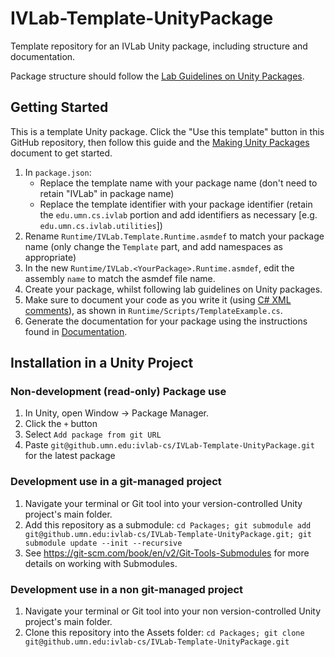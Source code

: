 # IVLab-Template-UnityPackage

Template repository for an IVLab Unity package, including structure and documentation.

Package structure should follow the [Lab Guidelines on Unity Packages](https://docs.google.com/document/d/1BWo-OIJx3uG72XyvIiO-t1jVDnXKFhoxj-o5VYO5Gq0/edit?usp=sharing).

## Getting Started

This is a template Unity package. Click the "Use this template" button in this GitHub repository, then follow this guide and the [Making Unity Packages](https://docs.google.com/document/d/1BWo-OIJx3uG72XyvIiO-t1jVDnXKFhoxj-o5VYO5Gq0/edit?usp=sharing) document to get started.

1. In `package.json`:
    - Replace the template name with your package name (don't need to retain "IVLab" in package name)
    - Replace the template identifier with your package identifier (retain the `edu.umn.cs.ivlab` portion and add identifiers as necessary [e.g. `edu.umn.cs.ivlab.utilities`])
2. Rename `Runtime/IVLab.Template.Runtime.asmdef` to match your package name (only change the `Template` part, and add namespaces as appropriate)
3. In the new `Runtime/IVLab.<YourPackage>.Runtime.asmdef`, edit the assembly `name` to match the asmdef file name.
4. Create your package, whilst following lab guidelines on Unity packages.
5. Make sure to document your code as you write it (using [C# XML comments](https://docs.microsoft.com/en-us/dotnet/csharp/programming-guide/xmldoc/recommended-tags-for-documentation-comments)), as shown in `Runtime/Scripts/TemplateExample.cs`.
6. Generate the documentation for your package using the instructions found in [Documentation](./Documentation).


## Installation in a Unity Project

### Non-development (read-only) Package use
1. In Unity, open Window -> Package Manager. 
2. Click the ```+``` button
3. Select ```Add package from git URL```
4. Paste ```git@github.umn.edu:ivlab-cs/IVLab-Template-UnityPackage.git``` for the latest package

### Development use in a git-managed project
1. Navigate your terminal or Git tool into your version-controlled Unity project's main folder. 
2. Add this repository as a submodule: ```cd Packages; git submodule add git@github.umn.edu:ivlab-cs/IVLab-Template-UnityPackage.git; git submodule update --init --recursive```
3. See https://git-scm.com/book/en/v2/Git-Tools-Submodules for more details on working with Submodules. 

### Development use in a non git-managed project
1. Navigate your terminal or Git tool into your non version-controlled Unity project's main folder. 
2. Clone this repository into the Assets folder: ```cd Packages; git clone git@github.umn.edu:ivlab-cs/IVLab-Template-UnityPackage.git```